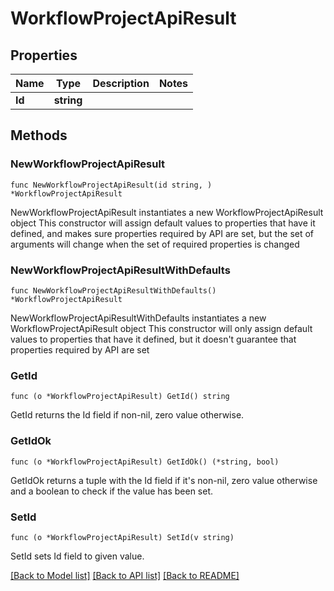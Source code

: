 # WorkflowProjectApiResult

## Properties

Name | Type | Description | Notes
------------ | ------------- | ------------- | -------------
**Id** | **string** |  | 

## Methods

### NewWorkflowProjectApiResult

`func NewWorkflowProjectApiResult(id string, ) *WorkflowProjectApiResult`

NewWorkflowProjectApiResult instantiates a new WorkflowProjectApiResult object
This constructor will assign default values to properties that have it defined,
and makes sure properties required by API are set, but the set of arguments
will change when the set of required properties is changed

### NewWorkflowProjectApiResultWithDefaults

`func NewWorkflowProjectApiResultWithDefaults() *WorkflowProjectApiResult`

NewWorkflowProjectApiResultWithDefaults instantiates a new WorkflowProjectApiResult object
This constructor will only assign default values to properties that have it defined,
but it doesn't guarantee that properties required by API are set

### GetId

`func (o *WorkflowProjectApiResult) GetId() string`

GetId returns the Id field if non-nil, zero value otherwise.

### GetIdOk

`func (o *WorkflowProjectApiResult) GetIdOk() (*string, bool)`

GetIdOk returns a tuple with the Id field if it's non-nil, zero value otherwise
and a boolean to check if the value has been set.

### SetId

`func (o *WorkflowProjectApiResult) SetId(v string)`

SetId sets Id field to given value.



[[Back to Model list]](../README.md#documentation-for-models) [[Back to API list]](../README.md#documentation-for-api-endpoints) [[Back to README]](../README.md)


